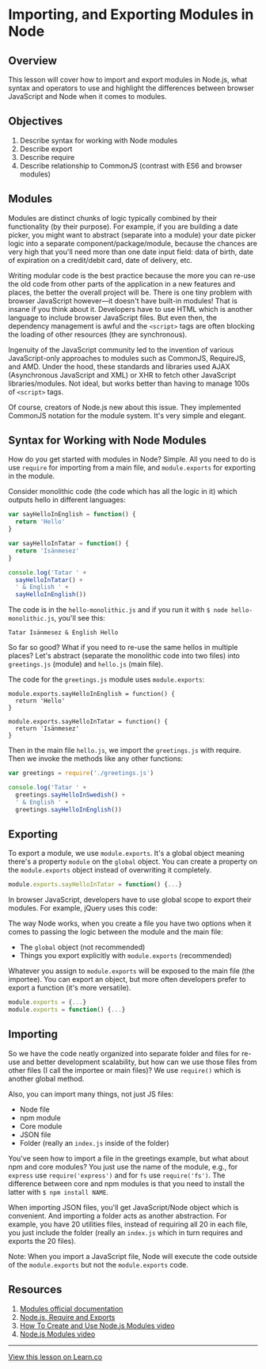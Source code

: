 # Importing, and Exporting Modules in Node

## Overview

This lesson will cover how to import and export modules in Node.js, what syntax and operators to use and highlight the differences between browser JavaScript and Node when it comes to modules.

## Objectives

1. Describe syntax for working with Node modules
1. Describe export
1. Describe require
1. Describe relationship to CommonJS (contrast with ES6 and browser modules)

## Modules

Modules are distinct chunks of logic typically combined by their functionality (by their purpose). For example, if you are building a date picker, you might want to abstract (separate into a module) your date picker logic into a separate component/package/module, because the chances are very high that you'll need more than one date input field: data of birth, date of expiration on a credit/debit card, date of delivery, etc.

Writing modular code is the best practice because the more you can re-use the old code from other parts of the application in a new features and places, the better the overall project will be. There is one tiny problem with browser JavaScript however—it doesn't have built-in modules! That is insane if you think about it. Developers have to use HTML which is another language to include browser JavaScript files. But even then, the dependency management is awful and the `<script>` tags are often blocking the loading of other resources (they are synchronous).

Ingenuity of the JavaScript community led to the invention of various JavaScript-only approaches to modules such as CommonJS, RequireJS, and AMD. Under the hood, these standards and libraries used AJAX (Asynchronous JavaScript and XML) or XHR to fetch other JavaScript libraries/modules. Not ideal, but works better than having to manage 100s of `<script>` tags.

Of course, creators of Node.js new about this issue. They implemented CommonJS notation for the module system. It's very simple and elegant. 

## Syntax for Working with Node Modules

How do you get started with modules in Node? Simple. All you need to do is use `require` for importing from a main file, and `module.exports` for exporting in the module.

Consider monolithic code (the code which has all the logic in it) which outputs hello in different languages:

```js
var sayHelloInEnglish = function() {
  return 'Hello'
}

var sayHelloInTatar = function() {
  return 'Isänmesez'
}

console.log('Tatar ' +
  sayHelloInTatar() +
  ' & English ' +
  sayHelloInEnglish())
```

The code is in the `hello-monolithic.js` and if you run it with `$ node hello-monolithic.js`, you'll see this:

```
Tatar Isänmesez & English Hello
```

So far so good? What if you need to re-use the same hellos in multiple places? Let's abstract (separate the monolithic code into two files) into `greetings.js` (module) and `hello.js` (main file).

The code for the `greetings.js` module  uses `module.exports`:

```
module.exports.sayHelloInEnglish = function() {
  return 'Hello'
}

module.exports.sayHelloInTatar = function() {
  return 'Isänmesez'
}
```

Then in the main file `hello.js`, we import the `greetings.js` with require. Then we invoke the methods like any other functions:

```js
var greetings = require('./greetings.js')

console.log('Tatar ' +
  greetings.sayHelloInSwedish() +
  ' & English ' +
  greetings.sayHelloInEnglish())
```


## Exporting

To export a module, we use `module.exports`. It's a global object meaning there's a property `module` on the `global` object. You can create a property on the `module.exports` object instead of overwriting it completely. 

```js
module.exports.sayHelloInTatar = function() {...}
```

In browser JavaScript, developers have to use global scope to export their modules. For example, jQuery uses this code: 

The way Node works, when you create a file you have two options when it comes to passing the logic between the module and the main file: 

* The `global` object (not recommended)
* Things you export explicitly with `module.exports` (recommended)

Whatever you assign to `module.exports` will be exposed to the main file (the importee). You can export an object, but more often developers prefer to export a function (it's more versatile).

```js
module.exports = {...}
module.exports = function() {...}
```


## Importing

So we have the code neatly organized into separate folder and files for re-use and better development scalability, but how can we use those files from other files (I call the importee or main files)? We use `require()` which is another global method.

Also, you can import many things, not just JS files:

* Node file
* npm module
* Core module
* JSON file
* Folder (really an `index.js` inside of the folder)

You've seen how to import a file in the greetings example, but what about npm and core modules? You just use the name of the module, e.g., for `express` use `require('express')` and for `fs` use `require('fs')`. The difference between core and npm modules is that you need to install the latter with `$ npm install NAME`.

When importing JSON files, you'll get JavaScript/Node object which is convenient. And importing a folder acts as another abstraction. For example, you have 20 utilities files, instead of requiring all 20 in each file, you just include the folder (really an `index.js` which in turn requires and exports the 20 files).

Note: When you import a JavaScript file, Node will execute the code outside of the `module.exports` but not the `module.exports` code.

## Resources

1. [Modules official documentation](https://nodejs.org/api/modules.html)
1. [Node.js, Require and Exports](http://openmymind.net/2012/2/3/Node-Require-and-Exports)
1. [How To Create and Use Node.js Modules video](https://www.youtube.com/watch?v=DZ_bRk8JWDM)
2. [Node.js Modules video](https://www.youtube.com/watch?v=98nlQYgXZGw)


---

<a href='https://learn.co/lessons/node-modules-require' data-visibility='hidden'>View this lesson on Learn.co</a>

